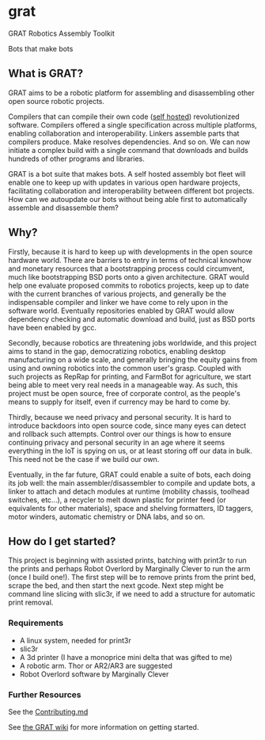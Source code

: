 # grat
GRAT Robotics Assembly Toolkit

Bots that make bots

## What is GRAT?

GRAT aims to be a robotic platform for assembling and disassembling other open source robotic projects.

Compilers that can compile their own code ([self hosted](https://en.m.wikipedia.org/wiki/Self-hosting_(compilers))) revolutionized software.  Compilers offered a single specification across multiple platforms, enabling collaboration and interoperability.  Linkers assemble parts that compilers produce.  Make resolves dependencies.  And so on.  We can now initiate a complex build with a single command that downloads and builds hundreds of other programs and libraries.

GRAT is a bot suite that makes bots.  A self hosted assembly bot fleet will enable one to keep up with updates in various open hardware projects, facilitating collaboration and interoperability between different bot projects.  How can we autoupdate our bots without being able first to automatically assemble and disassemble them?

## Why?

Firstly, because it is hard to keep up with developments in the open source hardware world.  There are barriers to entry in terms of technical knowhow and monetary resources that a bootstrapping process could circumvent, much like bootstrapping BSD ports onto a given architecture.  GRAT would help one evaluate proposed commits to robotics projects, keep up to date with the current branches of various projects, and generally be the indispensable compiler and linker we have come to rely upon in the software world.  Eventually repositories enabled by GRAT would allow dependency checking and automatic download and build, just as BSD ports have been enabled by gcc.

Secondly, because robotics are threatening jobs worldwide, and this project aims to stand in the gap, democratizing robotics, enabling desktop manufacturing on a wide scale, and generally bringing the equity gains from using and owning robotics into the common user's grasp.  Coupled with such projects as RepRap for printing, and FarmBot for agriculture, we start being able to meet very real needs in a manageable way.  As such, this project must be open source, free of corporate control, as the people's means to supply for itself, even if currency may be hard to come by.

Thirdly, because we need privacy and personal security.  It is hard to introduce backdoors into open source code, since many eyes can detect and rollback such attempts.  Control over our things is how to ensure continuing privacy and personal security in an age where it seems everything in the IoT is spying on us, or at least storing off our data in bulk.  This need not be the case if we build our own.

Eventually, in the far future, GRAT could enable a suite of bots, each doing its job well: the main assembler/disassembler to compile and update bots, a linker to attach and detach modules at runtime (mobility chassis, toolhead switches, etc...), a recycler to melt down plastic for printer feed (or equivalents for other materials), space and shelving formatters, ID taggers, motor winders, automatic chemistry or DNA labs, and so on.

## How do I get started?

This project is beginning with assisted prints, batching with print3r to run the prints and perhaps Robot Overlord by Marginally Clever to run the arm (once I build one!).  The first step will be to remove prints from the print bed, scrape the bed, and then start the next gcode.  Next step might be command line slicing with slic3r, if we need to add a structure for automatic print removal.

### Requirements

* A linux system, needed for print3r
* slic3r
* A 3d printer (I have a monoprice mini delta that was gifted to me)
* A robotic arm.  Thor or AR2/AR3 are suggested
* Robot Overlord software by Marginally Clever

### Further Resources

See the [Contributing.md](https://github.com/eptenke/grat/blob/master/CONTRIBUTING.md)

See [the GRAT wiki](https://github.com/eptenke/grat/wiki) for more information on getting started.
